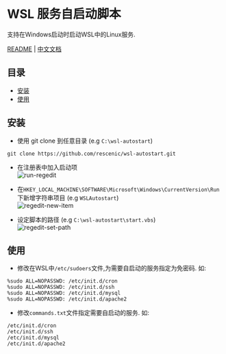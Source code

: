# WSL 服务自启动脚本
支持在Windows启动时启动WSL中的Linux服务.

[README](README.md) | [中文文档](README_zh.md)

## 目录

* [安装](#安装)
* [使用](#使用)

## 安装

* 使用 git clone 到任意目录 (e.g `C:\wsl-autostart`)
``` shell
git clone https://github.com/rescenic/wsl-autostart.git
```

* 在注册表中加入启动项 <br/>
![run-regedit](doc/run-regedit.png)

* 在`HKEY_LOCAL_MACHINE\SOFTWARE\Microsoft\Windows\CurrentVersion\Run`下新增字符串项目 (e.g `WSLAutostart`) <br/>
![regedit-new-item](doc/regedit-new-item.png)

* 设定脚本的路径 (e.g `C:\wsl-autostart\start.vbs`) <br/>
![regedit-set-path](doc/regedit-set-path.png)

## 使用

* 修改在WSL中`/etc/sudoers`文件,为需要自启动的服务指定为免密码.
如:
``` sudoers
%sudo ALL=NOPASSWD: /etc/init.d/cron
%sudo ALL=NOPASSWD: /etc/init.d/ssh
%sudo ALL=NOPASSWD: /etc/init.d/mysql
%sudo ALL=NOPASSWD: /etc/init.d/apache2
```
* 修改`commands.txt`文件指定需要自启动的服务.
如:
``` shell
/etc/init.d/cron
/etc/init.d/ssh
/etc/init.d/mysql
/etc/init.d/apache2
```